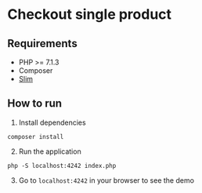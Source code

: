 # Checkout single product

## Requirements
* PHP >= 7.1.3
* Composer
* [Slim](http://www.slimframework.com/)

## How to run

1. Install dependencies

```
composer install
```

2. Run the application

```
php -S localhost:4242 index.php
```

3. Go to `localhost:4242` in your browser to see the demo